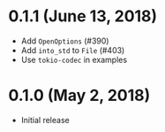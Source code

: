 # 0.1.1 (June 13, 2018)

* Add `OpenOptions` (#390)
* Add `into_std` to `File` (#403)
* Use `tokio-codec` in examples

# 0.1.0 (May 2, 2018)

* Initial release
